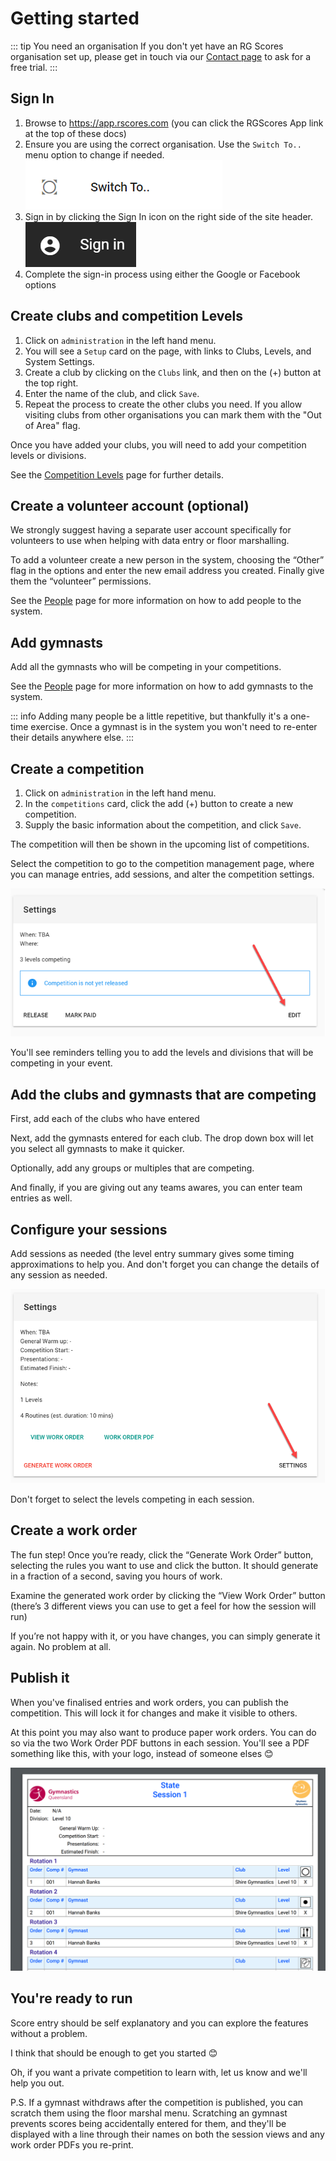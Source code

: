 # Getting started

::: tip You need an organisation
If you don't yet have an RG Scores organisation set up, please get in touch via our [Contact page](https://rgscores.com/contact/) to ask for a free trial.
:::

## Sign In

1. Browse to https://app.rscores.com (you can click the RGScores App link at the top of these docs)
2. Ensure you are using the correct organisation. Use the `Switch To..` menu option to change if needed.<br>![Switching organisations](./images/getting-started/organisation-switcher.png)
3. Sign in by clicking the Sign In icon on the right side of the site header.<br>![Sign In](./images/getting-started/sign-in.png)
4. Complete the sign-in process using either the Google or Facebook options

## Create clubs and competition Levels

1. Click on `administration` in the left hand menu.
2. You will see a `Setup` card on the page, with links to Clubs, Levels, and System Settings.
3. Create a club by clicking on the `Clubs` link, and then on the (+) button at the top right.
4. Enter the name of the club, and click `Save`.
5. Repeat the process to create the other clubs you need. If you allow visiting clubs from other organisations you can mark them with the "Out of Area" flag.

Once you have added your clubs, you will need to add your competition levels or divisions.

See the [Competition Levels](./administration/levels.md) page for further details.

## Create a volunteer account (optional)

We strongly suggest having a separate user account specifically for volunteers to use when helping with data entry or floor marshalling.

To add a volunteer create a new person in the system, choosing the “Other” flag in the options and enter the new email address you created. Finally give them the “volunteer” permissions.

See the [People](./administration/people.md) page for more information on how to add people to the system.

## Add gymnasts

Add all the gymnasts who will be competing in your competitions.

See the [People](./administration/people.md) page for more information on how to add gymnasts to the system.

::: info
Adding many people be a little repetitive, but thankfully it's a one-time exercise. Once a gymnast is in the system you won't need to re-enter their details anywhere else.
:::

## Create a competition

1. Click on `administration` in the left hand menu.
2. In the `competitions` card, click the add (+) button to create a new competition.
3. Supply the basic information about the competition, and click `Save`.

The competition will then be shown in the upcoming list of competitions.

Select the competition to go to the competition management page, where you can manage entries, add sessions, and alter the competition settings.

![competition settings](./images/getting-started/edit-competition-info.png)

You'll see reminders telling you to add the levels and divisions that will be competing in your event.

## Add the clubs and gymnasts that are competing

First, add each of the clubs who have entered

Next, add the gymnasts entered for each club. The drop down box will let you select all gymnasts to make it quicker.

Optionally, add any groups or multiples that are competing.

And finally, if you are giving out any teams awares, you can enter team entries as well.

## Configure your sessions

Add sessions as needed (the level entry summary gives some timing approximations to help you. And don't forget you can change the details of any session as needed.

![session settings](./images/getting-started/edit-session-settings.png)

Don't forget to select the levels competing in each session.

## Create a work order

The fun step! Once you’re ready, click the “Generate Work Order” button, selecting the rules you want to use and click the button. It should generate in a fraction of a second, saving you hours of work.

Examine the generated work order by clicking the “View Work Order” button (there’s 3 different views you can use to get a feel for how the session will run)

If you’re not happy with it, or you have changes, you can simply generate it again. No problem at all.

## Publish it

When you've finalised entries and work orders, you can publish the competition. This will lock it for changes and make it visible to others.

At this point you may also want to produce paper work orders. You can do so via the two Work Order PDF buttons in each session. You'll see a PDF something like this, with your logo, instead of someone elses 😊

![sample work order](./images/getting-started/sample-work-order.png)

## You're ready to run

Score entry should be self explanatory and you can explore the features without a problem.

I think that should be enough to get you started 😊

Oh, if you want a private competition to learn with, let us know and we'll help you out.

P.S. If a gymnast withdraws after the competition is published, you can scratch them using the floor marshal menu. Scratching an gymnast prevents scores being accidentally entered for them, and they'll be displayed with a line through their names on both the session views and any work order PDFs you re-print.
